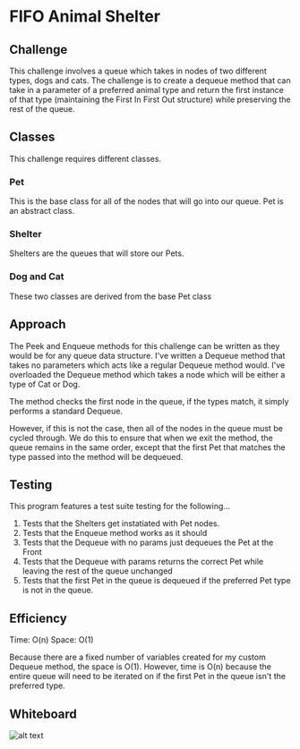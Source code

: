 # FIFO Animal Shelter

## Challenge

This challenge involves a queue which takes in nodes of two different types, dogs and cats. The challenge is to create a dequeue method that can take in a parameter of a preferred animal type and return the first instance of that type (maintaining the First In First Out structure) while preserving the rest of the queue.

## Classes

This challenge requires different classes.
### Pet
This is the base class for all of the nodes that will go into our queue. Pet is an abstract class.

### Shelter
Shelters are the queues that will store our Pets. 

### Dog and Cat
These two classes are derived from the base Pet class

## Approach

The Peek and Enqueue methods for this challenge can be written as they would be for any queue data structure. I've written a Dequeue method that takes no parameters which acts like a regular Dequeue method would. I've overloaded the Dequeue method which takes a node which will be either a type of Cat or Dog.

The method checks the first node in the queue, if the types match, it simply performs a standard Dequeue.

However, if this is not the case, then all of the nodes in the queue must be cycled through. We do this to ensure that when we exit the method, the queue remains in the same order, except that the first Pet that matches the type passed into the method will be dequeued. 

## Testing

This program features a test suite testing for the following...

1. Tests that the Shelters get instatiated with Pet nodes.
2. Tests that the Enqueue method works as it should
3. Tests that the Dequeue with no params just dequeues the Pet at the Front
4. Tests that the Dequeue with params returns the correct Pet while leaving the rest of the queue unchanged
5. Tests that the first Pet in the queue is dequeued if the preferred Pet type is not in the queue.

## Efficiency

Time: O(n)
Space: O(1)

Because there are a fixed number of variables created for my custom Dequeue method, the space is O(1). However, time is O(n) because the entire queue will need to be iterated on if the first Pet in the queue isn't the preferred type.

## Whiteboard

![alt text](../../assets/fifo_animal_shelter.jpg "Queue with Stacks Whiteboard")